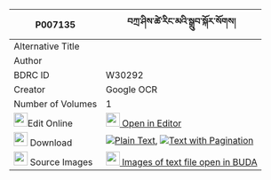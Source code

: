 |P007135|བཀྲ་ཤིས་ཚེ་རིང་མའི་སྒྲུབ་སྐོར་སོགས། 
| --- | --- 
|Alternative Title |
|Author | 
|BDRC ID | W30292
|Creator | Google OCR
|Number of Volumes| 1
|<img width="25" src="https://img.icons8.com/color/25/000000/edit-property.png">Edit Online| [<img width="25" src="https://avatars.githubusercontent.com/u/45091458?s=200&v=4"> Open in Editor](http://editor.openpecha.org/P007135)
|<img width="25" src="https://img.icons8.com/fluent/48/000000/download-2.png"/>  Download | [![](https://img.icons8.com/color/20/000000/txt.png)Plain Text](https://github.com/Openpecha/P007135/releases/download/v1/tashi_tsering_ma_i_drub_kor_so_plain_P007135.zip), [![](https://img.icons8.com/color/20/000000/txt.png)Text with Pagination](https://github.com/Openpecha/P007135/releases/download/v1/tashi_tsering_ma_i_drub_kor_so_pages_P007135.zip)
|<img width="25" src="https://img.icons8.com/plasticine/100/000000/pictures-folder.png"/>  Source Images | [<img width="25" src="https://library.bdrc.io/icons/BUDA-small.svg"> Images of text file open in BUDA](https://library.bdrc.io/show/bdr:W30292)